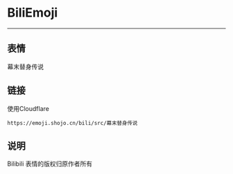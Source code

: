 # BiliEmoji
---
## 表情
幕末替身传说
## 链接
使用Cloudflare
```
https://emoji.shojo.cn/bili/src/幕末替身传说
```
## 说明
Bilibili 表情的版权归原作者所有
